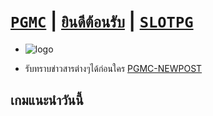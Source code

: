 # [```PGMC```](https://pgslotmc.com) | [```ยินดีต้อนรับ```](https://lin.ee/4RhSvlG) | [```SLOTPG```](https://pgslotmc.com) 

- ![logo](https://pgslotmc.com/wp-content/uploads/2022/06/Slot-machine-logo-PNG.png)

- รับทราบข่าวสารต่างๆได้ก่อนใคร [PGMC-NEWPOST](https://pgslotmc.github.io/newpost)

## เกมแนะนำวันนี้ 
